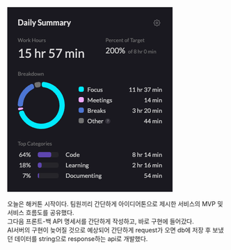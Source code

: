 <img src="/Tracking_Time/2_Feb/250226.png">

오늘은 해커톤 시작이다. 팀원끼리 간단하게 아이디어톤으로 제시한 서비스의 MVP 및 서비스 흐름도를 공유했다.<br>
그다음 프론트-백 API 명세서를 간단하게 작성하고, 바로 구현에 들어갔다.<br>
AI서버의 구현이 늦어질 것으로 예상되어 간단하게 request가 오면 db에 저장 후 보냈던 데이터를 string으로 response하는 api로 개발했다.
